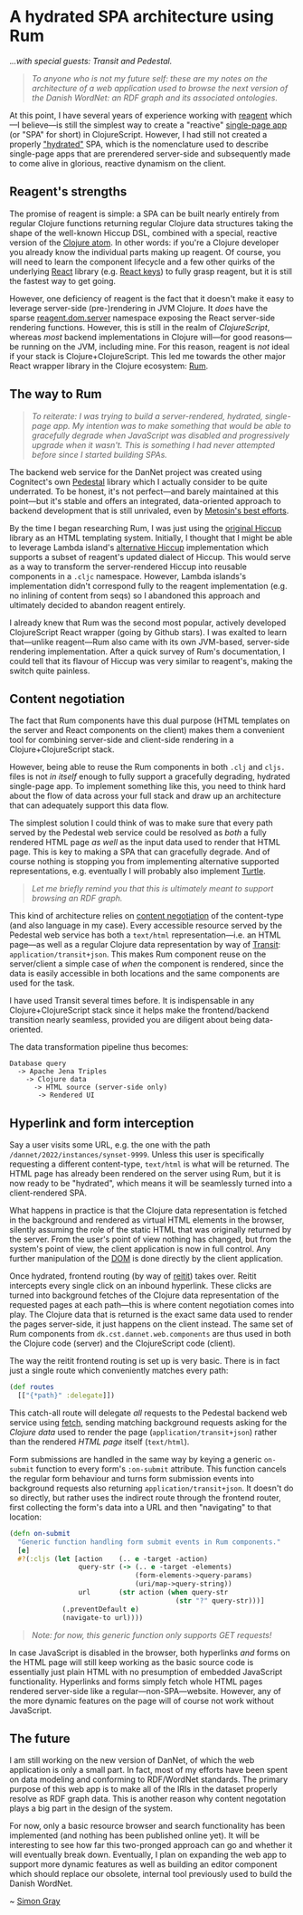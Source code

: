 # A hydrated SPA architecture using Rum

._..with special guests: Transit and Pedestal._

> *To anyone who is _not_ my future self: these are my notes on the architecture of a web application used to browse the next version of the Danish WordNet: an RDF graph and its associated ontologies.*

At this point, I have several years of experience working with [reagent](https://github.com/reagent-project/reagent) which—I believe—is still the simplest way to create a "reactive" [single-page app](https://en.wikipedia.org/wiki/Single-page_application) (or "SPA" for short) in ClojureScript. However, I had still not created a properly ["hydrated"](https://reactjs.org/docs/react-dom.html#hydrate) SPA, which is the nomenclature used to describe single-page apps that are prerendered server-side and subsequently made to come alive in glorious, reactive dynamism on the client.

## Reagent's strengths
The promise of reagent is
simple: a SPA can be built nearly entirely from regular Clojure functions returning regular Clojure data structures taking the shape of the well-known Hiccup DSL, combined with a special, reactive version of the [Clojure atom](https://clojure.org/reference/atoms). In other words: if you're a Clojure developer you already know the individual parts making up reagent. Of course, you will need to learn the component lifecycle and a few other quirks of the underlying [React](https://github.com/facebook/react) library (e.g. [React keys](https://reactjs.org/docs/lists-and-keys.html#keys)) to fully grasp reagent, but it is still the fastest way to get going.

However, one deficiency of reagent is the fact that it doesn't make it easy to leverage server-side (pre-)rendering in JVM Clojure. It _does_ have the sparse [reagent.dom.server](https://github.com/reagent-project/reagent/blob/master/src/reagent/dom/server.cljs) namespace exposing the React server-side rendering functions. However, this is still in the realm of _ClojureScript_, whereas _most_ backend implementations in Clojure will—for good reasons—be running on the JVM, including mine. For this reason, reagent is _not_ ideal if your stack is Clojure+ClojureScript. This led me towards the other major React wrapper library in the Clojure ecosystem: [Rum](https://github.com/tonsky/rum).

## The way to Rum
> *To reiterate: I was trying to build a server-rendered, hydrated, single-page app. My intention was to make something that would be able to gracefully degrade when JavaScript was disabled and progressively upgrade when it _wasn't_. This is something I had never attempted before since I started building SPAs.*

The backend web service for the DanNet project was created using Cognitect's own [Pedestal](https://github.com/pedestal/pedestal) library which I actually consider to be quite underrated. To be honest, it's not perfect—and barely maintained at this point—but it's stable and offers an integrated, data-oriented approach to backend development that is still unrivaled, even by [Metosin's best efforts](https://github.com/metosin).

By the time I began researching Rum, I was just using the [original Hiccup](https://github.com/weavejester/hiccup) library as an HTML templating system. Initially, I thought that I might be able to leverage Lambda island's [alternative Hiccup](https://github.com/lambdaisland/hiccup) implementation which supports a subset of reagent's updated dialect of Hiccup. This would serve as a way to transform the server-rendered Hiccup into reusable components in a `.cljc` namespace. However, Lambda islands's implementation didn't correspond fully to the reagent implementation (e.g. no inlining of content from seqs) so I abandoned this approach and ultimately decided to abandon reagent entirely.

I already knew that Rum was the second most popular, actively developed ClojureScript React wrapper (going by Github stars). I was exalted to learn that—unlike reagent—Rum also came with its own JVM-based, server-side rendering implementation. After a quick survey of Rum's documentation, I could tell that its flavour of Hiccup was very similar to reagent's, making the switch quite painless.

## Content negotiation
The fact that Rum components have this dual purpose (HTML templates on the server and React components on the client) makes them a convenient tool for combining server-side and client-side rendering in a Clojure+ClojureScript stack.

However, being able to reuse the Rum components in both `.clj` and `cljs.` files is not _in itself_ enough to fully support a gracefully degrading, hydrated single-page app. To implement something like this, you need to think hard about the flow of data across your full stack and draw up an architecture that can adequately support this data flow.

The simplest solution I could think of was to make sure that every path served by the Pedestal web service could be resolved as _both_ a fully rendered HTML page _as well_ as the input data used to render that HTML page. This is key to making a SPA that can gracefully degrade. And of course nothing is stopping you from implementing alternative supported representations, e.g. eventually I will probably also implement [Turtle](https://en.wikipedia.org/wiki/Turtle_(syntax)). 

> _Let me briefly remind you that this is ultimately meant to support browsing an RDF graph._

This kind of architecture relies on [content negotiation](https://developer.mozilla.org/en-US/docs/Web/HTTP/Content_negotiation) of the content-type (and also language in my case). Every accessible resource served by the Pedestal web service has both a `text/html` representation—i.e. an HTML page—as well as a regular Clojure data representation by way of [Transit](https://github.com/cognitect/transit-format): `application/transit+json`. This makes Rum component reuse on the server/client a simple case of _when_ the component is rendered, since the data is easily accessible in both locations and the same components are used for the task.

I have used Transit several times before. It is indispensable in any Clojure+ClojureScript stack since it helps make the frontend/backend transition nearly seamless, provided you are diligent about being data-oriented.

The data transformation pipeline thus becomes:

```
Database query
  -> Apache Jena Triples
    -> Clojure data
      -> HTML source (server-side only)
       -> Rendered UI
```

## Hyperlink and form interception
Say a user visits some URL, e.g. the one with the path `/dannet/2022/instances/synset-9999`. Unless this user is specifically requesting a different content-type, `text/html` is what will be returned. The HTML page has already been rendered on the server using Rum, but it is now ready to be "hydrated", which means it will be seamlessly turned into a client-rendered SPA.

What happens in practice is that the Clojure data representation is fetched in the background and rendered as virtual HTML elements in the browser, silently assuming the role of the static HTML that was originally returned by the server. From the user's point of view nothing has changed, but from the system's point of view, the client application is now in full control. Any further manipulation of the [DOM](https://developer.mozilla.org/en-US/docs/Web/API/Document_Object_Model/Introduction) is done directly by the client application.

Once hydrated, frontend routing (by way of [reitit](https://github.com/metosin/reitit)) takes over. Reitit intercepts every single click on an inbound hyperlink. These clicks are turned into background fetches of the Clojure data representation of the requested pages at each path—this is where content negotiation comes into play. The Clojure data that is returned is the exact same data used to render the pages server-side, it just happens on the client instead. The same set of Rum components from `dk.cst.dannet.web.components` are thus used in both the Clojure code (server) and the ClojureScript code (client).

The way the reitit frontend routing is set up is very basic. There is in fact just a single route which conveniently matches every path:

```clojure
(def routes
  [["{*path}" :delegate]])
```

This catch-all route will delegate _all_ requests to the Pedestal backend web service using [fetch](https://github.com/lambdaisland/fetch), sending matching background requests asking for the _Clojure data_ used to render the page (`application/transit+json`) rather than the rendered _HTML page_ itself (`text/html`).

Form submissions are handled in the same way by keying a generic `on-submit` function to every form's `:on-submit` attribute. This function cancels the regular form behaviour and turns form submission events into background requests also returning `application/transit+json`. It doesn't do so directly, but rather uses the indirect route through the frontend router, first collecting the form's data into a URL and then "navigating" to that location:

```clojure
(defn on-submit
  "Generic function handling form submit events in Rum components."
  [e]
  #?(:cljs (let [action    (.. e -target -action)
                 query-str (-> (.. e -target -elements)
                               (form-elements->query-params)
                               (uri/map->query-string))
                 url       (str action (when query-str
                                         (str "?" query-str)))]
             (.preventDefault e)
             (navigate-to url))))
```

> _Note: for now, this generic function only supports GET requests!_

In case JavaScript is disabled in the browser, both hyperlinks _and_ forms on the HTML page will still keep working as the basic source code is essentially just plain HTML with no presumption of embedded JavaScript functionality. Hyperlinks and forms simply fetch whole HTML pages rendered server-side like a regular—non-SPA—website. However, any of the more dynamic features on the page will of course not work without JavaScript.

## The future
I am still working on the new version of DanNet, of which the web application is only a small part. In fact, most of my efforts have been spent on data modeling and conforming to RDF/WordNet standards. The primary purpose of this web app is to make all of the IRIs in the dataset properly resolve as RDF graph data. This is another reason why content negotation plays a big part in the design of the system.

For now, only a basic  resource browser and search functionality has been implemented (and nothing has been published online yet). It will be interesting to see how far this two-pronged approach can go and whether it will eventually break down. Eventually, I plan on expanding the web app to support more dynamic features as well as building an editor component which should replace our obsolete, internal tool previously used to build the Danish WordNet.

~ [Simon Gray](https://github.com/simongray)
